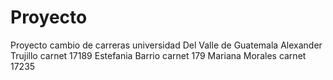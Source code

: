 # Proyecto
Proyecto cambio de carreras universidad Del Valle de Guatemala
Alexander Trujillo carnet 17189
Estefania Barrio carnet 179
Mariana Morales carnet 17235
